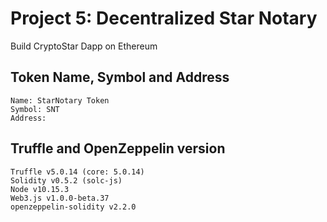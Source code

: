 # Project 5: Decentralized Star Notary

Build CryptoStar Dapp on Ethereum

## Token Name, Symbol and Address

```
Name: StarNotary Token
Symbol: SNT
Address: 
```

## Truffle and OpenZeppelin version
```
Truffle v5.0.14 (core: 5.0.14)
Solidity v0.5.2 (solc-js)
Node v10.15.3
Web3.js v1.0.0-beta.37
openzeppelin-solidity v2.2.0
```